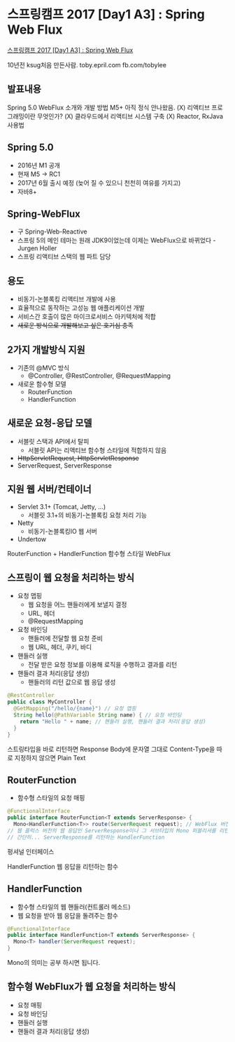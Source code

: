 # 스프링캠프 2017 [Day1 A3] : Spring Web Flux
[스프링캠프 2017 [Day1 A3] : Spring Web Flux](https://www.youtube.com/watch?v=2E_1yb8iLKk)

10년전 ksug처음 만든사람.
toby.epril.com
fb.com/tobylee

## 발표내용
Spring 5.0 WebFlux 소개와 개발 방법
M5+ 아직 정식 안나왔음.
(X) 리액티브 프로그래밍이란 무엇인가?
(X) 클라우드에서 리액티브 시스템 구축
(X) Reactor, RxJava 사용법

## Spring 5.0
* 2016년 M1 공개
* 현재 M5 -> RC1
* 2017년 6월 출시 예정 (늦어 질 수 있으니 천천히 여유를 가지고)
* 자바8+

## Spring-WebFlux
* 구 Spring-Web-Reactive
* 스프링 5의 메인 테마는 원래 JDK9이었는데 이제는 WebFlux으로 바뀌었다 - Jurgen Holler
* 스프링 리액티브 스택의 웹 파트 담당

## 용도
* 비동기-논블록킹 리액티브 개발에 사용
* 효율적으로 동작하는 고성능 웹 애플리케이션 개발
* 서비스간 호출이 많은 마이크로서비스 아키텍처에 적합
* ~~새로운 방식으로 개발해보고 싶은 호기심 충족~~

## 2가지 개발방식 지원
* 기존의 @MVC 방식
  * @Controller, @RestController, @RequestMapping
* 새로운 함수형 모델
  * RouterFunction
  * HandlerFunction
  
## 새로운 요청-응답 모델
* 서블릿 스택과 API에서 탈피
  * 서블릿 API는 리액티브 함수형 스타일에 적합하지 않음
* ~~HttpServletRequest, HttpServletResponse~~
* ServerRequest, ServerResponse

## 지원 웹 서버/컨테이너
* Servlet 3.1+ (Tomcat, Jetty, ...)
  * 서블릿 3.1+의 비동기-논블록킹 요청 처리 기능
* Netty
  * 비동기-논블록킹IO 웹 서버
* Undertow

RouterFunction + HandlerFunction
함수형 스타일 WebFlux

## 스프링이 웹 요청을 처리하는 방식
* 요청 맵핑
  * 웹 요청을 어느 핸들러에게 보낼지 결정
  * URL, 헤더
  * @RequestMapping
* 요청 바인딩
  * 핸들러에 전달할 웹 요청 준비
  * 웹 URL, 헤더, 쿠키, 바디
* 핸들러 실행
  * 전달 받은 요청 정보를 이용해 로직을 수행하고 결과를 리턴
* 핸들러 결과 처리(응답 생성)
  * 핸들러의 리턴 값으로 웹 응답 생성

```java
@RestController
public class MyController {
  @GetMapping("/hello/{name}") // 요청 맵핑
  String hello(@PathVariable String name) { // 요청 바인딩
    return "Hello " + name; // 핸들러 실행, 핸들러 결과 처리(응답 생성)
  }
}
```

스트링타입을 바로 리턴하면 Response Body에 문자열 그대로
Content-Type을 따로 지정하지 않으면 Plain Text

## RouterFunction
* 함수형 스타일의 요청 매핑

```java
@FunctionalInterface
public interface RouterFunction<T extends ServerResponse> {
  Mono<HandlerFunction<T>> route(ServerRequest request); // WebFlux 버전의 웹 요청
// 웹 플럭스 버전의 웹 응답인 ServerResponse이나 그 서브타입의 Mono 퍼블리셔를 리턴하는 HandlerFunction의 Mono타입...
// 간단히... ServerResponse를 리턴하는 HandlerFunction
```
펑셔널 인터페이스

HandlerFunction<T>
웹 응답을 리턴하는 함수

## HandlerFunction
* 함수형 스타일의 웹 핸들러(컨트롤러 메소드)
* 웹 요청을 받아 웹 응답을 돌려주는 함수

```java
@FunctionalInterface
public interface HandlerFunction<T extends ServerResponse> {
  Mono<T> handler(ServerRequest request);
}
```

Mono의 의미는 공부 하시면 됩니다.

## 함수형 WebFlux가 웹 요청을 처리하는 방식
* 요청 매핑
* 요청 바인딩
* 핸들러 실행
* 핸들러 결과 처리(응답 생성)
